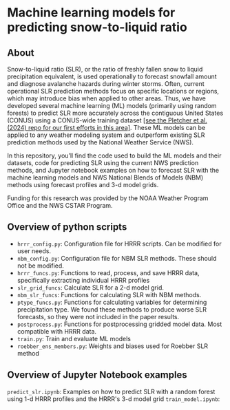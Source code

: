 # Machine learning models for predicting snow-to-liquid ratio
## About
Snow-to-liquid ratio (SLR), or the ratio of freshly fallen snow to liquid precipitation equivalent, is used operationally to forecast snowfall amount and diagnose avalanche hazards during winter storms. Often, current operational SLR prediction methods focus on specific locations or regions, which may introduce bias when applied to other areas. Thus, we have developed several machine learning (ML) models (primarily using random forests) to predict SLR more accurately across the contiguous United States (CONUS) using a CONUS-wide training dataset [[see the Pletcher et al. (2024) repo for our first efforts in this area]](https://github.com/mdpletcher/SLR_random_forest_pletcher). These ML models can be applied to any weather modeling system and outperform existing SLR prediction methods used by the National Weather Service (NWS). 

In this repository, you’ll find the code used to build the ML models and their datasets, code for predicting SLR using the current NWS prediction methods, and Jupyter notebook examples on how to forecast SLR with the machine learning models and NWS National Blends of Models (NBM) methods using forecast profiles and 3-d model grids.

Funding for this research was provided by the NOAA Weather Program Office and the NWS CSTAR Program.

## Overview of python scripts
- `hrrr_config.py`: Configuration file for HRRR scripts. Can be modified for user needs.
- `nbm_config.py`: Configuration file for NBM SLR methods. These should not be modified.
- `hrrr_funcs.py`: Functions to read, process, and save HRRR data, specifically extracting individual HRRR profiles
- `slr_grid_funcs`: Calculate SLR for a 2-d model grid.
- `nbm_slr_funcs`: Functions for calculating SLR with NBM methods.
- `ptype_funcs.py`: Functions for calculating variables for determining precipitation type. We found these methods to produce worse SLR forecasts, so they were not included in the paper results.
- `postprocess.py`: Functions for postprocessing gridded model data. Most compatible with HRRR data.
- `train.py`: Train and evaluate ML models
- `roebber_ens_members.py`: Weights and biases used for Roebber SLR method

## Overview of Jupyter Notebook examples
```predict_slr.ipynb```: Examples on how to predict SLR with a random forest using 1-d HRRR profiles and the HRRR's 3-d model grid
```train_model.ipynb```: 
